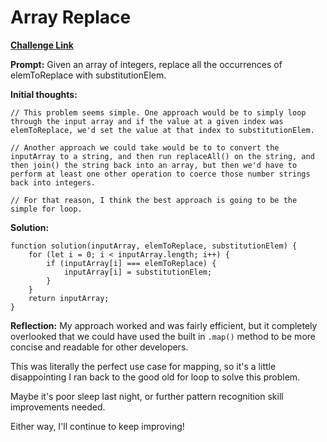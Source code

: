 # Array Replace

[**Challenge Link**](https://app.codesignal.com/arcade/intro/level-6/mCkmbxdMsMTjBc3Bm)

**Prompt:** Given an array of integers, replace all the occurrences of elemToReplace with substitutionElem.

**Initial thoughts:**

```
// This problem seems simple. One approach would be to simply loop through the input array and if the value at a given index was elemToReplace, we'd set the value at that index to substitutionElem.

// Another approach we could take would be to to convert the inputArray to a string, and then run replaceAll() on the string, and then join() the string back into an array, but then we'd have to perform at least one other operation to coerce those number strings back into integers.

// For that reason, I think the best approach is going to be the simple for loop.
```

**Solution:**

```
function solution(inputArray, elemToReplace, substitutionElem) {
    for (let i = 0; i < inputArray.length; i++) {
        if (inputArray[i] === elemToReplace) {
            inputArray[i] = substitutionElem;
        }
    }
    return inputArray;
}
```

**Reflection:** My approach worked and was fairly efficient, but it completely overlooked that we could have used the built in `.map()` method to be more concise and readable for other developers.

This was literally the perfect use case for mapping, so it's a little disappointing I ran back to the good old for loop to solve this problem.

Maybe it's poor sleep last night, or further pattern recognition skill improvements needed.

Either way, I'll continue to keep improving!
